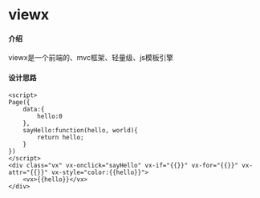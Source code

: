 # viewx

#### 介绍
viewx是一个前端的、mvc框架、轻量级、js模板引擎


#### 设计思路

```
<script>
Page({
    data:{
        hello:0
    },
    sayHello:function(hello, world){
        return hello;
    }
})
</script>
<div class="vx" vx-onclick="sayHello" vx-if="{{}}" vx-for="{{}}" vx-attr="{{}}" vx-style="color:{{hello}}">
	<vx>{{hello}}</vx>
</div>
```

